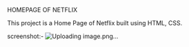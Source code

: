 HOMEPAGE OF NETFLIX

This project is a Home Page of Netflix built using HTML, CSS.

screenshot:-
![Uploading image.png…]()

